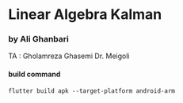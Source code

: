 # Linear Algebra Kalman
### by Ali Ghanbari
TA : Gholamreza Ghasemi
Dr. Meigoli

#### build command
`flutter build apk --target-platform android-arm`